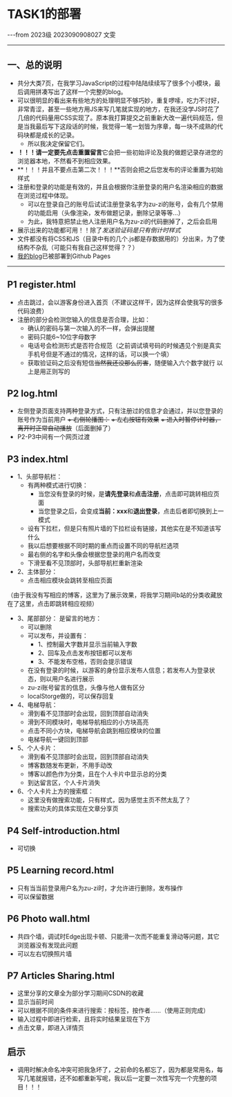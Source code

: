 # TASK1的部署
---from 2023级 2023090908027 文雯
***
## 一、总的说明
+ 共分大类7页，在我学习JavaScript的过程中陆陆续续写了很多个小模块，最后调用拼凑写出了这样一个完整的blog。
+ 可以很明显的看出来有些地方的处理明显不够巧妙，重复啰嗦，吃力不讨好，非常青涩，甚至一些地方用JS来写几笔就实现的地方，在我还没学JS时花了几倍的代码量用CSS实现了。原本我打算提交之前重新大改一遍代码规范，但是当我最后写下这段话的时候，我觉得一笔一划皆为序章，每一块不成熟的代码块都是成长的记录。
   + 所以我决定保留它们。
+ **！！！请一定要先点击重置留言**它会把一些初始评论及我的做题记录存进您的浏览器本地，不然看不到相应效果。
+ **！！！并且不要点击第二次！！！**否则会把之后您发布的评论重置为初始样式
+ 注册和登录的功能是有效的，并且会根据你注册登录的用户名渲染相应的数据在浏览过程中体现。
  + 可以在登录自己的账号后试试注册登录名字为zu-zi的账号，会有几个禁用的功能启用（头像渲染，发布做题记录，删除记录等等...）
  + 为此，我特意把禁止他人注册用户名为zu-zi的代码删掉了，之后会启用
+ 展示出来的功能都可用！！除了*发送验证码是只有倒计时样式*
+ 文件都没有将CSS和JS（目录中有的几个.js都是存数据用的）分出来，为了使结构不杂乱（可能只有我自己这样觉得？？）
+ [我的blog]()已被部署到Github Pages
***

## P1 register.html
+ 点击跳过，会以游客身份进入首页（不建议这样干，因为这样会使我写的很多代码浪费）
+ 注册的部分会检测您输入的信息是否合理，比如：
    + 确认的密码与第一次输入的不一样，会弹出提醒
    + 密码只能6~10位字母数字
    + 电话号会检测形式是否符合规范（之前调试填号码的时候遇见个别是真实手机号但是不通过的情况，这样的话，可以换一个填）
    + 获取验证码之后没有短信~~当然我还没那么厉害~~，随便输入六个数字就行
  以上是用正则写的


## P2 log.html
+ 左侧登录页面支持两种登录方式，只有注册过的信息才会通过，并以您登录的账号作为当前用户
~~+ 右侧轮播图：~~
   ~~+ 左右按钮有效果~~
   ~~+ 进入时暂停计时器，离开时正常自动播放~~（后面删掉了）
+ P2-P3中间有一个网页过渡


## P3 index.html
+ 1、头部导航栏：
  + 有两种模式进行切换：
     + 当您没有登录的时候，是**请先登录**和**点击注册**，点击即可跳转相应页面
     + 当您登录之后，会变成**当前：xxx**和**退出登录**，点击后者即切换到上一模式
  + 设有下拉栏，但是只有照片墙的下拉栏设有链接，其他实在是不知道该写什么
  + 我以后想要根据不同时期的重点而设置不同的导航栏选项
  + 最右侧的名字和头像会根据您登录的用户名而改变
  + 下滑至看不见顶部时，头部导航栏重新渲染
+ 2、主体部分：
  + 点击相应模块会跳转至相应页面

（由于我没有写相应的博客，这里为了展示效果，将我学习期间b站的分类收藏放在了这里，点击即跳转相应视频）
+ 3、尾部部分：
  是留言的地方：  
    + 可以删除
    + 可以发布，并设置有：
       + 1、控制最大字数并显示当前输入字数
       + 2、回车及点击发布按钮都可以发布
       + 3、不能发布空格，否则会提示错误
    + 在没有登录的时候，以游客的身份显示发布人信息；若发布人为登录状态，则以用户名进行展示
    + zu-zi账号留言的信息，头像与他人做有区分
    + localStorge做的，可以保存回复
+ 4、电梯导航：
    + 滑到看不见顶部时会出现，回到顶部自动消失
    + 滑到不同模块时，电梯导航相应的小方块高亮
    + 点击不同小方块，电梯导航会跳到相应模块的位置
    + 电梯导航一键回到顶部
+ 5、个人卡片：
    + 滑到看不见顶部时会出现，回到顶部自动消失
    + 博客数随发布更新，不用手动改
    + 博客以颜色作为分类，且在个人卡片中显示总的分类
    + 到达留言区，个人卡片消失
+ 6、个人卡片上方的搜索框：
    + 这里没有做搜索功能，只有样式，因为感觉主页不然太乱了？ 
    + 搜索功夫的具体实现在文章分享页

## P4 Self-introduction.html
+ 可切换 
  
## P5 Learning record.html
+ 只有当当前登录用户名为zu-zi时，才允许进行删除，发布操作
+ 可以保留数据

## P6 Photo wall.html
+ 共四个墙，调试时Edge出现卡顿、只能滑一次而不能重复滑动等问题，其它浏览器没有发现此问题
+ 可以左右切换照片墙

## P7 Articles Sharing.html
+ 这里分享的文章全为部分学习期间CSDN的收藏
+ 显示当前时间
+ 可以根据不同的条件来进行搜索：按标签，按作者......（使用正则完成）
+ 输入过程中即进行检索，且将实时结果呈现在下方
+ 点击文章，即进入详情页
  
## 启示
+ 调用时解决命名冲突可把我急坏了，之前命的名都忘了，因为都是常用名，每写几笔就报错，还不如都重新写呢，我以后一定要一次性写完一个完整的项目！！！